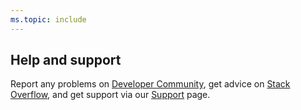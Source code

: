 ```yaml
---
ms.topic: include
---
```


## Help and support

Report any problems on [Developer Community](https://developercommunity.visualstudio.com/),
get advice on [Stack Overflow](https://stackoverflow.com/questions/tagged/vs-team-services),
and get support via our [Support](https://azure.microsoft.com/support/devops/) page.
